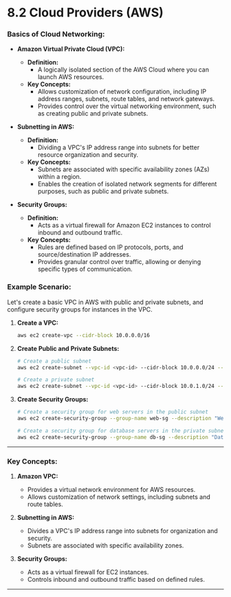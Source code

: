 # 8.2 Cloud Providers (AWS)

### **Basics of Cloud Networking:**

- **Amazon Virtual Private Cloud (VPC):**

  - **Definition:**
    - A logically isolated section of the AWS Cloud where you can launch AWS resources.
  - **Key Concepts:**
    - Allows customization of network configuration, including IP address ranges, subnets, route tables, and network gateways.
    - Provides control over the virtual networking environment, such as creating public and private subnets.

- **Subnetting in AWS:**

  - **Definition:**
    - Dividing a VPC's IP address range into subnets for better resource organization and security.
  - **Key Concepts:**
    - Subnets are associated with specific availability zones (AZs) within a region.
    - Enables the creation of isolated network segments for different purposes, such as public and private subnets.

- **Security Groups:**

  - **Definition:**
    - Acts as a virtual firewall for Amazon EC2 instances to control inbound and outbound traffic.
  - **Key Concepts:**
    - Rules are defined based on IP protocols, ports, and source/destination IP addresses.
    - Provides granular control over traffic, allowing or denying specific types of communication.

### **Example Scenario:**

Let's create a basic VPC in AWS with public and private subnets, and configure security groups for instances in the VPC.

1.  **Create a VPC:**

    ```bash
    aws ec2 create-vpc --cidr-block 10.0.0.0/16
    ```

2.  **Create Public and Private Subnets:**

    ```bash
    # Create a public subnet
    aws ec2 create-subnet --vpc-id <vpc-id> --cidr-block 10.0.0.0/24 --availability-zone <az-1> --map-public-ip-on-launch

    # Create a private subnet
    aws ec2 create-subnet --vpc-id <vpc-id> --cidr-block 10.0.1.0/24 --availability-zone <az-2>
    ```

3.  **Create Security Groups:**

    ```bash
    # Create a security group for web servers in the public subnet
    aws ec2 create-security-group --group-name web-sg --description "Web Security Group" --vpc-id <vpc-id>

    # Create a security group for database servers in the private subnet
    aws ec2 create-security-group --group-name db-sg --description "Database Security Group" --vpc-id <vpc-id>
    ```

---

### **Key Concepts:**

1.  **Amazon VPC:**

    - Provides a virtual network environment for AWS resources.
    - Allows customization of network settings, including subnets and route tables.

2.  **Subnetting in AWS:**

    - Divides a VPC's IP address range into subnets for organization and security.
    - Subnets are associated with specific availability zones.

3.  **Security Groups:**

    - Acts as a virtual firewall for EC2 instances.
    - Controls inbound and outbound traffic based on defined rules.

---
